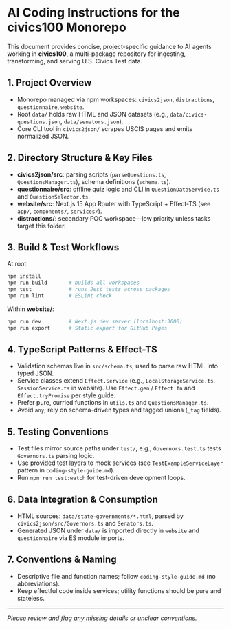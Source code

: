 <!--
  .github/copilot-instructions.md
  Guidance for AI coding agents in the civics100 monorepo.
-->
# AI Coding Instructions for the civics100 Monorepo

This document provides concise, project-specific guidance to AI agents working in **civics100**, a multi-package repository for ingesting, transforming, and serving U.S. Civics Test data.

## 1. Project Overview
- Monorepo managed via npm workspaces: `civics2json`, `distractions`, `questionnaire`, `website`.
- Root `data/` holds raw HTML and JSON datasets (e.g., `data/civics-questions.json`, `data/senators.json`).
- Core CLI tool in `civics2json/` scrapes USCIS pages and emits normalized JSON.

## 2. Directory Structure & Key Files
- **civics2json/src**: parsing scripts (`parseQuestions.ts`, `QuestionsManager.ts`), schema definitions (`schema.ts`).
- **questionnaire/src**: offline quiz logic and CLI in `QuestionDataService.ts` and `QuestionSelector.ts`.
- **website/src**: Next.js 15 App Router with TypeScript + Effect-TS (see `app/`, `components/`, `services/`).
- **distractions/**: secondary POC workspace—low priority unless tasks target this folder.

## 3. Build & Test Workflows
At root:
```bash
npm install
npm run build       # builds all workspaces
npm test            # runs Jest tests across packages
npm run lint        # ESLint check
```
Within **website/**:
```bash
npm run dev         # Next.js dev server (localhost:3000)
npm run export      # Static export for GitHub Pages
```

## 4. TypeScript Patterns & Effect-TS
- Validation schemas live in `src/schema.ts`, used to parse raw HTML into typed JSON.
- Service classes extend `Effect.Service` (e.g., `LocalStorageService.ts`, `SessionService.ts` in website). Use `Effect.gen` / `Effect.fn` and `Effect.tryPromise` per style guide.
- Prefer pure, curried functions in `utils.ts` and `QuestionsManager.ts`.
- Avoid `any`; rely on schema-driven types and tagged unions (`_tag` fields).

## 5. Testing Conventions
- Test files mirror source paths under `test/`, e.g., `Governors.test.ts` tests `Governors.ts` parsing logic.
- Use provided test layers to mock services (see `TestExampleServiceLayer` pattern in `coding-style-guide.md`).
- Run `npm run test:watch` for test-driven development loops.

## 6. Data Integration & Consumption
- HTML sources: `data/state-governments/*.html`, parsed by `civics2json/src/Governors.ts` and `Senators.ts`.
- Generated JSON under `data/` is imported directly in `website` and `questionnaire` via ES module imports.

## 7. Conventions & Naming
- Descriptive file and function names; follow `coding-style-guide.md` (no abbreviations).
- Keep effectful code inside services; utility functions should be pure and stateless.

---
*Please review and flag any missing details or unclear conventions.*